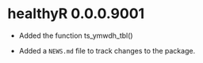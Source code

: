 # healthyR 0.0.0.9001

* Added the function ts_ymwdh_tbl()

* Added a `NEWS.md` file to track changes to the package.
